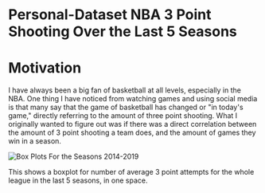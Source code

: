# Personal-Dataset NBA 3 Point Shooting Over the Last 5 Seasons

# Motivation
I have always been a big fan of basketball at all levels, especially in the NBA. One thing I have noticed from watching games and using social media is that many say that the game of basketball has changed or "in today's game," directly referring to the amount of three point shooting. What I originally wanted to figure out was if there was a direct correlation between the amount of 3 point shooting a team does, and the amount of games they win in a season.


![Box Plots For the Seasons 2014-2019](https://github.com/kianwazzu/Personal-Dataset/blob/master/all%20seasons%20boxplots.png)

This shows a boxplot for number of average 3 point attempts for the whole league in the last 5 seasons, in one space.

